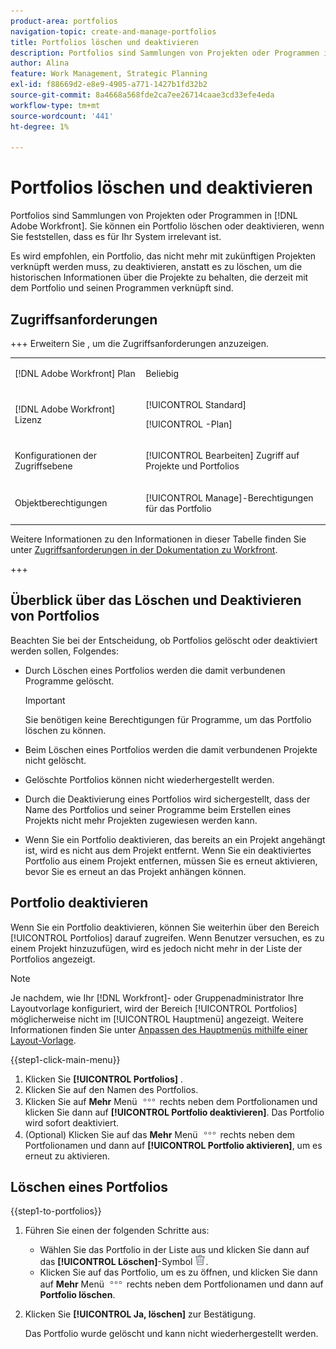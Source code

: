 ```yaml
---
product-area: portfolios
navigation-topic: create-and-manage-portfolios
title: Portfolios löschen und deaktivieren
description: Portfolios sind Sammlungen von Projekten oder Programmen in Adobe Workfront. Sie können ein Portfolio löschen oder deaktivieren, wenn Sie feststellen, dass es für Ihr System irrelevant ist.
author: Alina
feature: Work Management, Strategic Planning
exl-id: f88669d2-e8e9-4905-a771-1427b1fd32b2
source-git-commit: 8a4668a568fde2ca7ee26714caae3cd33efe4eda
workflow-type: tm+mt
source-wordcount: '441'
ht-degree: 1%

---
```


# Portfolios löschen und deaktivieren

<!--Audited: 2/2024-->

Portfolios sind Sammlungen von Projekten oder Programmen in [!DNL Adobe Workfront]. Sie können ein Portfolio löschen oder deaktivieren, wenn Sie feststellen, dass es für Ihr System irrelevant ist.

Es wird empfohlen, ein Portfolio, das nicht mehr mit zukünftigen Projekten verknüpft werden muss, zu deaktivieren, anstatt es zu löschen, um die historischen Informationen über die Projekte zu behalten, die derzeit mit dem Portfolio und seinen Programmen verknüpft sind.

## Zugriffsanforderungen

+++ Erweitern Sie , um die Zugriffsanforderungen anzuzeigen.

<table style="table-layout:auto"> 
 <col> 
 <col> 
 <tbody> 
  <tr> 
   <td role="rowheader">[!DNL Adobe Workfront] Plan</td> 
   <td> <p>Beliebig </p> </td> 
  </tr> 
  <tr> 
   <td role="rowheader">[!DNL Adobe Workfront] Lizenz</td> 
   <td> <p>[!UICONTROL Standard]</p>
   <p>[!UICONTROL -Plan]</p> </td> 
  </tr> 
  <tr> 
   <td role="rowheader">Konfigurationen der Zugriffsebene</td> 
   <td> <p>[!UICONTROL Bearbeiten] Zugriff auf Projekte und Portfolios</p>  </td> 
  </tr> 
  <tr> 
   <td role="rowheader">Objektberechtigungen</td> 
   <td> <p>[!UICONTROL Manage]-Berechtigungen für das Portfolio </p> </td> 
  </tr> 
 </tbody> 
</table>

Weitere Informationen zu den Informationen in dieser Tabelle finden Sie unter [Zugriffsanforderungen in der Dokumentation zu Workfront](/help/quicksilver/administration-and-setup/add-users/access-levels-and-object-permissions/access-level-requirements-in-documentation.md).

+++

## Überblick über das Löschen und Deaktivieren von Portfolios

Beachten Sie bei der Entscheidung, ob Portfolios gelöscht oder deaktiviert werden sollen, Folgendes:

* Durch Löschen eines Portfolios werden die damit verbundenen Programme gelöscht.

  >[!IMPORTANT]
  >
  >Sie benötigen keine Berechtigungen für Programme, um das Portfolio löschen zu können.

* Beim Löschen eines Portfolios werden die damit verbundenen Projekte nicht gelöscht.
* Gelöschte Portfolios können nicht wiederhergestellt werden.
* Durch die Deaktivierung eines Portfolios wird sichergestellt, dass der Name des Portfolios und seiner Programme beim Erstellen eines Projekts nicht mehr Projekten zugewiesen werden kann.
* Wenn Sie ein Portfolio deaktivieren, das bereits an ein Projekt angehängt ist, wird es nicht aus dem Projekt entfernt. Wenn Sie ein deaktiviertes Portfolio aus einem Projekt entfernen, müssen Sie es erneut aktivieren, bevor Sie es erneut an das Projekt anhängen können.

## Portfolio deaktivieren

Wenn Sie ein Portfolio deaktivieren, können Sie weiterhin über den Bereich [!UICONTROL Portfolios] darauf zugreifen. Wenn Benutzer versuchen, es zu einem Projekt hinzuzufügen, wird es jedoch nicht mehr in der Liste der Portfolios angezeigt.

>[!NOTE]
>
>Je nachdem, wie Ihr [!DNL Workfront]- oder Gruppenadministrator Ihre Layoutvorlage konfiguriert, wird der Bereich [!UICONTROL Portfolios] möglicherweise nicht im [!UICONTROL Hauptmenü] angezeigt. Weitere Informationen finden Sie unter [Anpassen des Hauptmenüs mithilfe einer Layout-Vorlage](../../../administration-and-setup/customize-workfront/use-layout-templates/customize-main-menu.md).

{{step1-click-main-menu}}

1. Klicken Sie **[!UICONTROL Portfolios]** .
1. Klicken Sie auf den Namen des Portfolios.
1. Klicken Sie auf **Mehr** Menü ![Mehr](assets/more-icon.png) rechts neben dem Portfolionamen und klicken Sie dann auf **[!UICONTROL Portfolio deaktivieren]**.
Das Portfolio wird sofort deaktiviert.
1. (Optional) Klicken Sie auf das **Mehr** Menü ![Mehr](assets/more-icon.png) rechts neben dem Portfolionamen und dann auf **[!UICONTROL Portfolio aktivieren]**, um es erneut zu aktivieren.

## Löschen eines Portfolios

{{step1-to-portfolios}}

1. Führen Sie einen der folgenden Schritte aus:

   * Wählen Sie das Portfolio in der Liste aus und klicken Sie dann auf das **[!UICONTROL Löschen]**-Symbol ![Löschen](assets/delete.png).
   * Klicken Sie auf das Portfolio, um es zu öffnen, und klicken Sie dann auf **Mehr** Menü ![Mehr](assets/more-icon.png) rechts neben dem Portfolionamen und dann auf **Portfolio löschen**.
1. Klicken Sie **[!UICONTROL Ja, löschen]** zur Bestätigung.

   Das Portfolio wurde gelöscht und kann nicht wiederhergestellt werden.
